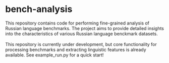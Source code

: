 # bench-analysis
This repository contains code for performing fine-grained analysis of Russian language benchmarks. The project aims to provide detailed insights into the characteristics of various Russian language benckmark datasets.<br/>
<br/>
This repository is currently under development, but core functionality for processing benchmarks and extracting linguistic features is already available. See example_run.py for a quick start!
